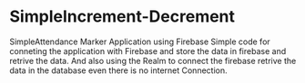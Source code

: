 # SimpleIncrement-Decrement
SimpleAttendance Marker Application using Firebase
Simple code for conneting the application with Firebase and store the data in firebase and retrive the data.
And also using the Realm to connect the firebase retrive the data in the database even there is no internet Connection.
